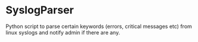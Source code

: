 # SyslogParser
Python script to parse certain keywords (errors, critical messages etc) from linux syslogs and notify admin if there are any. 
